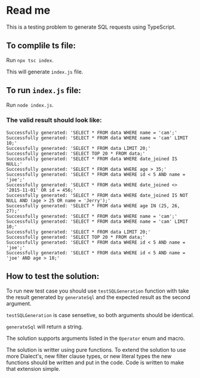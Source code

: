 # Read me
This is a testing problem to generate SQL requests using TypeScript.

## To complile ts file:
Run `npx tsc index`.

This will generate `index.js` file.

## To run `index.js` file:
Run `node index.js`. 

### The valid result should look like:

```
Successfully generated: 'SELECT * FROM data WHERE name = 'cam';'
Successfully generated: 'SELECT * FROM data WHERE name = 'cam' LIMIT 10;'
Successfully generated: 'SELECT * FROM data LIMIT 20;'
Successfully generated: 'SELECT TOP 20 * FROM data;'
Successfully generated: 'SELECT * FROM data WHERE date_joined IS NULL;'
Successfully generated: 'SELECT * FROM data WHERE age > 35;'
Successfully generated: 'SELECT * FROM data WHERE id < 5 AND name = 'joe';'
Successfully generated: 'SELECT * FROM data WHERE date_joined <> '2015-11-01' OR id = 456;'
Successfully generated: 'SELECT * FROM data WHERE date_joined IS NOT NULL AND (age > 25 OR name = 'Jerry');'
Successfully generated: 'SELECT * FROM data WHERE age IN (25, 26, 27);'
Successfully generated: 'SELECT * FROM data WHERE name = 'cam';'
Successfully generated: 'SELECT * FROM data WHERE name = 'cam' LIMIT 10;'
Successfully generated: 'SELECT * FROM data LIMIT 20;'
Successfully generated: 'SELECT TOP 20 * FROM data;'
Successfully generated: 'SELECT * FROM data WHERE id < 5 AND name = 'joe';'
Successfully generated: 'SELECT * FROM data WHERE id < 5 AND name = 'joe' AND age > 18;'
```

## How to test the solution:
To run new test case you should use `testSQLGeneration` function with take the result generated by `generateSql` and the expected result as the second argument.

`testSQLGeneration` is case sensetive, so both arguments should be identical.

`generateSql` will return a string.

The solution supports arguments listed in the `Operator` enum and macro.

The solution is writter using pure functions. To extend the solution to use more Dialect's, new filter clause types, or new literal types the new functions should be written and put in the code. Code is written to make that extension simple.



